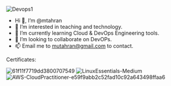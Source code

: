 ![Devops1](https://github.com/mtahran/mtahran/assets/126840633/e888387b-b861-491b-8888-d57fc0341971)


- Hi 👋, I’m @mtahran
- 👀 I’m interested in teaching and technology.
- 🌱 I’m currently learning Cloud & DevOps Engineering tools.
- 💞️ I’m looking to collaborate on DevOPs.
- 📫 Email me to mutahran@gmail.com to contact.

Certificates:

![61f11f7719dd3800707549](https://github.com/mtahran/mtahran/assets/126840633/e18b0329-e0e9-49d1-b449-f36be34d9644)
![LinuxEssentials-Medium](https://github.com/mtahran/mtahran/assets/126840633/a38a2aac-cace-423f-a935-33321dad672d)
![AWS-CloudPractitioner-e59f9abb2c52fad10c92a643498ffaa6](https://github.com/mtahran/mtahran/assets/126840633/3d6d8ab1-7e18-4a6d-b2ed-3097eab24b71)

<!---
mtahran/mtahran is a ✨ special ✨ repository because its `README.md` (this file) appears on your GitHub profile.
You can click the Preview link to take a look at your changes.
--->
